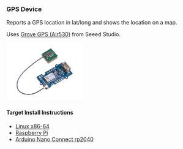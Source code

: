 ### GPS Device

Reports a GPS location in lat/long and shows the location on a map.

Uses [Grove GPS (Air530)](https://www.seeedstudio.com/Grove-GPS-Air530-p-4584.html) from Seeed Studio.

![](images/air530.webp)

#### Target Install Instructions

- [Linux x86-64](./README-x86_64.md)
- [Raspberry Pi](README-rpi.md)
- [Arduino Nano Connect rp2040](README-nano_rp2040.md)
